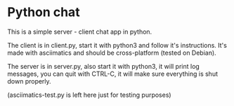# Python chat

This is a simple server - client chat app in python.

The client is in client.py, start it with python3 and follow it's instructions. It's made with asciimatics and should be cross-platform (tested on Debian).

The server is in server.py, also start it with python3, it will print log messages, you can quit with CTRL-C, it will make sure everything is shut down properly.

(asciimatics-test.py is left here just for testing purposes)
